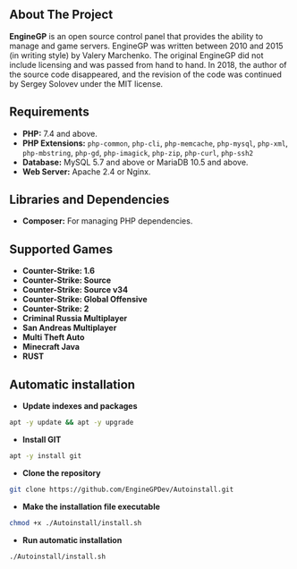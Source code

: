 ## About The Project
**EngineGP** is an open source control panel that provides the ability to manage and game servers. EngineGP was written between 2010 and 2015 (in writing style) by Valery Marchenko. The original EngineGP did not include licensing and was passed from hand to hand. In 2018, the author of the source code disappeared, and the revision of the code was continued by Sergey Solovev under the MIT license.
## Requirements
- **PHP:** 7.4 and above.
- **PHP Extensions:** `php-common`, `php-cli`, `php-memcache`, `php-mysql`, `php-xml`, `php-mbstring`, `php-gd`, `php-imagick`, `php-zip`, `php-curl`, `php-ssh2`
- **Database:** MySQL 5.7 and above or MariaDB 10.5 and above.
- **Web Server:** Apache 2.4 or Nginx.
## Libraries and Dependencies
- **Composer:** For managing PHP dependencies.
## Supported Games
- **Counter-Strike: 1.6**
- **Counter-Strike: Source**
- **Counter-Strike: Source v34**
- **Counter-Strike: Global Offensive**
- **Counter-Strike: 2**
- **Criminal Russia Multiplayer**
- **San Andreas Multiplayer**
- **Multi Theft Auto**
- **Minecraft Java**
- **RUST**
## Automatic installation
- **Update indexes and packages**
```bash
apt -y update && apt -y upgrade
```
- **Install GIT**
```bash
apt -y install git
```
- **Clone the repository**
```bash
git clone https://github.com/EngineGPDev/Autoinstall.git
```
- **Make the installation file executable**
```bash
chmod +x ./Autoinstall/install.sh
```
- **Run automatic installation**
```bash
./Autoinstall/install.sh
```
